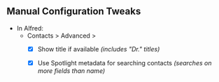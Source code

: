 
## Manual Configuration Tweaks

- In Alfred:
  - Contacts > Advanced >
    - [x] Show title if available  _(includes "Dr." titles)_
    - [x] Use Spotlight metadata for searching contacts  _(searches on more fields than name)_
      
